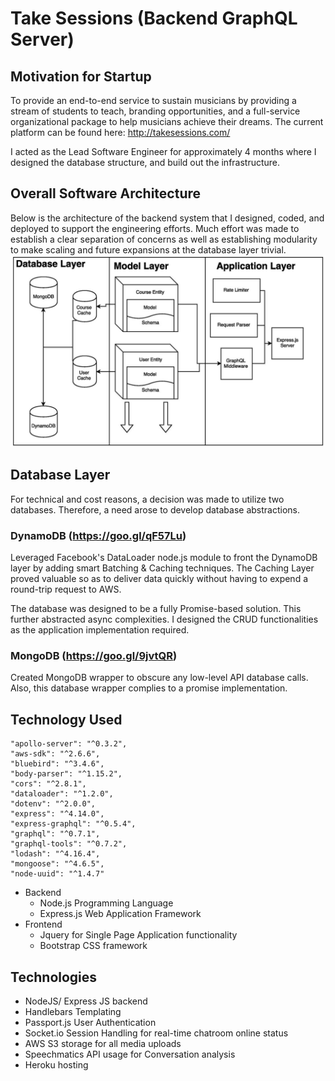# Take Sessions (Backend GraphQL Server)

## Motivation for Startup
To provide an end-to-end service to sustain musicians by providing a stream of students to teach, branding opportunities, and a full-service organizational package to help musicians achieve their dreams.  The current platform can be found here: http://takesessions.com/

I acted as the Lead Software Engineer for approximately 4 months where I designed the database structure, and build out the infrastructure.

## Overall Software Architecture
Below is the architecture of the backend system that I designed, coded, and deployed to support the engineering efforts.  Much effort was made to establish a clear separation of concerns as well as establishing modularity to make scaling and future expansions at the database layer trivial.
<img src="https://github.com/adamgarcia4/Take-Sessions-GraphQL-Server/blob/adamgarcia4-patch-1/systemDesign.jpg?raw=true" alt="alt text" width="700">

## Database Layer
For technical and cost reasons, a decision was made to utilize two databases.  Therefore, a need arose to develop database abstractions.

### DynamoDB (https://goo.gl/qF57Lu)
Leveraged Facebook's DataLoader node.js module to front the DynamoDB layer by adding smart Batching & Caching techniques.
The Caching Layer proved valuable so as to deliver data quickly without having to expend a round-trip request to AWS.

The database was designed to be a fully Promise-based solution.  This further abstracted async complexities.  I designed the CRUD functionalities as the application implementation required.

### MongoDB (https://goo.gl/9jvtQR)
Created MongoDB wrapper to obscure any low-level API database calls.  Also, this database wrapper complies to a promise implementation.

## Technology Used

    "apollo-server": "^0.3.2",
    "aws-sdk": "^2.6.6",
    "bluebird": "^3.4.6",
    "body-parser": "^1.15.2",
    "cors": "^2.8.1",
    "dataloader": "^1.2.0",
    "dotenv": "^2.0.0",
    "express": "^4.14.0",
    "express-graphql": "^0.5.4",
    "graphql": "^0.7.1",
    "graphql-tools": "^0.7.2",
    "lodash": "^4.16.4",
    "mongoose": "^4.6.5",
    "node-uuid": "^1.4.7"


- Backend
  - Node.js Programming Language
  - Express.js Web Application Framework
- Frontend
  - Jquery for Single Page Application functionality
  - Bootstrap CSS framework

## Technologies
- NodeJS/ Express JS backend
- Handlebars Templating
- Passport.js User Authentication
- Socket.io Session Handling for real-time chatroom online status
- AWS S3 storage for all media uploads
- Speechmatics API usage for Conversation analysis
- Heroku hosting
